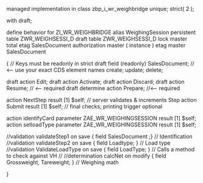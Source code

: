 managed implementation in class zbp_i_wr_weighbridge unique;
strict( 2 );

with draft;

define behavior for ZI_WR_WEIGHBRIDGE  alias WeighingSession
persistent table ZWR_WEIGHSESSI_D
draft table ZWR_WEIGHSESSI_D
lock master
total etag SalesDocument
authorization master ( instance )
etag master SalesDocument

{
//  Keys must be readonly in strict draft
field (readonly) SalesDocument; // <-- use your exact CDS element names
create;
update;
delete;

draft action Edit;
draft action Activate;
draft action Discard;
draft action Resume;                 // <-- required
draft determine action Prepare;      //<-- required

action NextStep result [1] $self; // server validates & increments Step
action Submit result [1] $self; // final checks; printing trigger optional

action identifyCard parameter ZAE_WR_WEIGHINGSESSION result [1] $self;
action setloadType parameter ZAE_WR_WEIGHINGSESSION  result [1] $self;

//validation validateStep1 on save { field SalesDocument ;} // Identification
//validation validateStep2 on save { field Loadtype; } // Load type
//validation ValidateLoadType on save { field LoadType; } // Calls a method to check against VH
//
//determination calcNet on modify { field Grossweight, Tareweight; } // Weighing math


}
